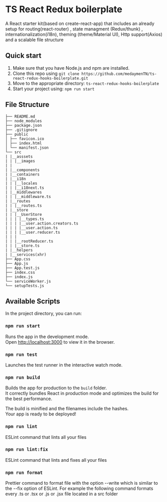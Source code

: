 # TS React Redux boilerplate

A React starter kit(based on create-react-app) that includes an already setup for routing(react-router) , state managment (Redux/thunk) , internationalization(i18n), theming (theme/Material UI), Http support(Axios) and a scalable file structure

## Quick start

1.  Make sure that you have Node.js and npm are installed.
2.  Clone this repo using `git clone https://github.com/medaymenTN/ts-react-redux-hooks-boilerplate.git`
3.  Move to the appropriate directory: `ts-react-redux-hooks-boilerplate`
4.  Start your project using: `npm run start`

## File Structure

```
├── README.md
├── node_modules
├── package.json
├── .gitignore
├── public
│ ├── favicon.ico
│ ├── index.html
│ └── manifest.json
└── src
| |__asssets
| | |__images
| |
| |__components
| |__containers
| |__i18n
| | |__locales
| | |__i18next.ts
| |__middlewares
| | |__middleware.ts
| |__routes
| | |__routes.ts
| |__store
| | |__UserStore
| | | |__types.ts
| | | |__user.action.creators.ts
| | | |__user.action.ts
| | | |__user.reducer.ts
| | |
| | |__rootReducer.ts
| | |__store.ts
| |__helpers
| |__services(xhr)
├── App.css
├── App.js
├── App.test.js
├── index.css
├── index.js
└── serviceWorker.js
└── setupTests.js
```

## Available Scripts

In the project directory, you can run:

### `npm run start`

Runs the app in the development mode.<br />
Open [http://localhost:3000](http://localhost:3000) to view it in the browser.

### `npm run test`

Launches the test runner in the interactive watch mode.

### `npm run build`

Builds the app for production to the `build` folder.<br />
It correctly bundles React in production mode and optimizes the build for the best performance.

The build is minified and the filenames include the hashes.<br />
Your app is ready to be deployed!

### `npm run lint`

ESLint command that lints all your files

### `npm run lint:fix`

ESLint command that lints and fixes all your files

### `npm run format`

Prettier command to format file with the option --write which is similar to the --fix option of ESLint. For example the following command formats every .ts or .tsx or .js or .jsx file located in a src folder
